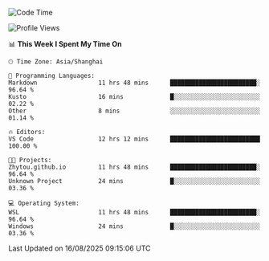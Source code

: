 <!--START_SECTION:waka-->
![Code Time](http://img.shields.io/badge/Code%20Time-3%2C076%20hrs%2046%20mins-blue)

![Profile Views](http://img.shields.io/badge/Profile%20Views-0-blue)

📊 **This Week I Spent My Time On** 

```text
🕑︎ Time Zone: Asia/Shanghai

💬 Programming Languages: 
Markdown                 11 hrs 48 mins      ████████████████████████░   96.64 % 
Kusto                    16 mins             █░░░░░░░░░░░░░░░░░░░░░░░░   02.22 % 
Other                    8 mins              ░░░░░░░░░░░░░░░░░░░░░░░░░   01.14 % 

🔥 Editors: 
VS Code                  12 hrs 12 mins      █████████████████████████   100.00 % 

🐱‍💻 Projects: 
Zhytou.github.io         11 hrs 48 mins      ████████████████████████░   96.64 % 
Unknown Project          24 mins             █░░░░░░░░░░░░░░░░░░░░░░░░   03.36 % 

💻 Operating System: 
WSL                      11 hrs 48 mins      ████████████████████████░   96.64 % 
Windows                  24 mins             █░░░░░░░░░░░░░░░░░░░░░░░░   03.36 % 
```


 Last Updated on 16/08/2025 09:15:06 UTC
<!--END_SECTION:waka-->
